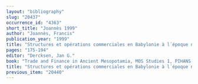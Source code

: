 ```yaml
---
layout: "bibliography"
slug: "20437"
occurrence_id: "4363"
short_title: "Joannès 1999"
author: "Joannès, Francis"
publication_year: "1999"
title: "Structures et opérations commerciales en Babylonie à l´époque néo-babylonienne"
pages: "175-194"
editor: "Dercksen, Jan G."
book: "Trade and Finance in Ancient Mesopotamia, MOS Studies 1, PIHANS 84 (Istanbul and Leiden)"
title: "Structures et opérations commerciales en Babylonie à l´époque néo-babylonienne"
previous_item: "20440"
---
```

